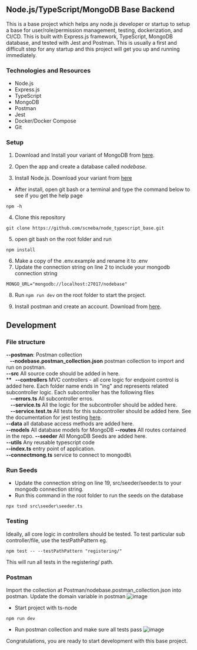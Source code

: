 ## Node.js/TypeScript/MongoDB Base Backend

This is a base project which helps any node.js developer or startup to setup a base for user/role/permission management, testing, dockerization, and CI/CD.
This is built with Express.js framework, TypeScript, MongoDB database, and tested with Jest and Postman.
This is usually a first and difficult step for any startup and this project will get you up and running immediately.

### Technologies and Resources

- Node.js
- Express.js
- TypeScript
- MongoDB
- Postman
- Jest
- Docker/Docker Compose
- Git

### Setup

1. Download and Install your variant of MongoDB from [here](https://www.mongodb.com/try/download/community).
2. Open the app and create a database called _nodebase_.

3. Install Node.js. Download your variant from [here](https://nodejs.org/en/download/)

- After install, open git bash or a terminal and type the command below to see if you get the help page

```
npm -h
```

4. Clone this repository

```
git clone https://github.com/scneba/node_typescript_base.git
```

5. open git bash on the root folder and run

```
npm install
```

6. Make a copy of the .env.example and rename it to .env
7. Update the connection string on line 2 to include your mongodb connection string

```
MONGO_URL="mongodb://localhost:27017/nodebase"
```

8. Run `npm run dev` on the root folder to start the project.

9. Install postman and create an account. Download from [here](https://www.postman.com/downloads/).

## Development

### File structure

**--postman**: Postman collection \
**&nbsp;&nbsp;&nbsp;--nodebase.postman_collection.json** postman collection to import and run on postman. \
**--src** All source code should be added in here. \
\***\*&nbsp;&nbsp; --controllers** MVC controllers - all core logic for endpoint control is added here.
Each folder name ends in "ing" and represents related subcontroller logic. Each subcontroller has the following files \
&nbsp;&nbsp;&nbsp;**--errors.ts** All subcontroller erros.\
&nbsp;&nbsp;&nbsp;**--service.ts** All the logic for the subcontroller should be added here. \
&nbsp;&nbsp;&nbsp;**--service.test.ts** All tests for this subcontroller should be added here. See the documentation for jest testing [here](https://jestjs.io/docs/getting-started). \
**--data** all database access methods are added here. \
**--models** All database models for MongoDB
**--routes** All routes contained in the repo.
**--seeder** All MongoDB Seeds are added here. \
**--utils** Any reusable typescript code \
**--index.ts** entry point of application. \
**--connectmong.ts** service to connect to mongodb\

### Run Seeds

- Update the connection string on line 19, src/seeder/seeder.ts to your mongodb connection string.
- Run this command in the root folder to run the seeds on the database

```
npx tsnd src\seeder\seeder.ts
```

### Testing

Ideally, all core logic in controllers should be tested. To test particular sub controller/file, use the testPathPattern eg.

```
npm test -- --testPathPattern "registering/"
```

This will run all tests in the registering/ path.

### Postman

Import the collection at Postman/nodebase.postman_collection.json into postman.
Update the domain variable in postman
![image](./images/postman.jpg)

- Start project with ts-node

```
npm run dev
```

- Run postman collection and make sure all tests pass
  ![image](./images/postman_all_tests.jpg)

Congratulations, you are ready to start development with this base project.
